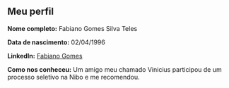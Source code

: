 Meu perfil
-------

**Nome completo:** Fabiano Gomes Silva Teles

**Data de nascimento:**  02/04/1996

**LinkedIn:** [Fabiano Gomes](https://www.linkedin.com/in/fabianogsteles/)

**Como nos conheceu:** Um amigo meu chamado Vinicius participou de um processo seletivo na Nibo e me recomendou.
